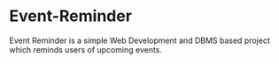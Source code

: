 # Event-Reminder
Event Reminder is a simple Web Development and DBMS based project which reminds users of upcoming events.

